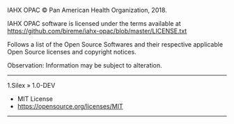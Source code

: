 IAHX OPAC © Pan American Health Organization, 2018.

IAHX OPAC software is licensed under the terms available at https://github.com/bireme/iahx-opac/blob/master/LICENSE.txt

Follows a list of the Open Source Softwares and their respective applicable Open Source licenses and copyright notices.

Observation: Information may be subject to alteration.

***
1.Silex » 1.0-DEV

* MIT License
* https://opensource.org/licenses/MIT
***

